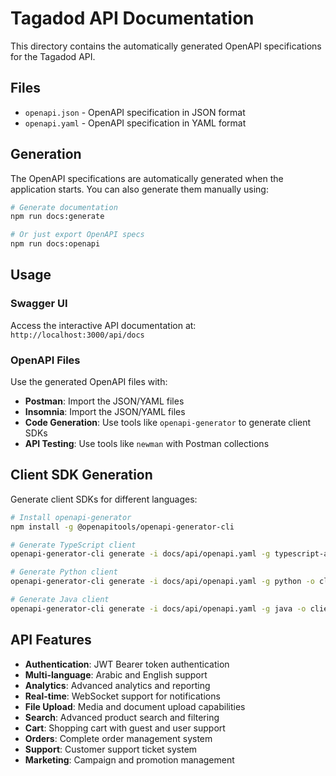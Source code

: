 # Tagadod API Documentation

This directory contains the automatically generated OpenAPI specifications for the Tagadod API.

## Files

- `openapi.json` - OpenAPI specification in JSON format
- `openapi.yaml` - OpenAPI specification in YAML format

## Generation

The OpenAPI specifications are automatically generated when the application starts. You can also generate them manually using:

```bash
# Generate documentation
npm run docs:generate

# Or just export OpenAPI specs
npm run docs:openapi
```

## Usage

### Swagger UI
Access the interactive API documentation at: `http://localhost:3000/api/docs`

### OpenAPI Files
Use the generated OpenAPI files with:
- **Postman**: Import the JSON/YAML files
- **Insomnia**: Import the JSON/YAML files  
- **Code Generation**: Use tools like `openapi-generator` to generate client SDKs
- **API Testing**: Use tools like `newman` with Postman collections

## Client SDK Generation

Generate client SDKs for different languages:

```bash
# Install openapi-generator
npm install -g @openapitools/openapi-generator-cli

# Generate TypeScript client
openapi-generator-cli generate -i docs/api/openapi.yaml -g typescript-axios -o client-sdk/typescript

# Generate Python client
openapi-generator-cli generate -i docs/api/openapi.yaml -g python -o client-sdk/python

# Generate Java client
openapi-generator-cli generate -i docs/api/openapi.yaml -g java -o client-sdk/java
```

## API Features

- **Authentication**: JWT Bearer token authentication
- **Multi-language**: Arabic and English support
- **Analytics**: Advanced analytics and reporting
- **Real-time**: WebSocket support for notifications
- **File Upload**: Media and document upload capabilities
- **Search**: Advanced product search and filtering
- **Cart**: Shopping cart with guest and user support
- **Orders**: Complete order management system
- **Support**: Customer support ticket system
- **Marketing**: Campaign and promotion management

